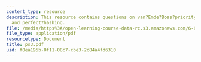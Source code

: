 ```yaml
---
content_type: resource
description: This resource contains questions on van?Emde?Boas?priority?queue, Fibonacci?heaps,
  and perfect?hashing.
file: /media/https%3A/open-learning-course-data-rc.s3.amazonaws.com/6-854j-advanced-algorithms-fall-2005/f0ea195b0f1108c7cbe32c84a4fd6310_ps3.pdf
file_type: application/pdf
resourcetype: Document
title: ps3.pdf
uid: f0ea195b-0f11-08c7-cbe3-2c84a4fd6310
---
```

